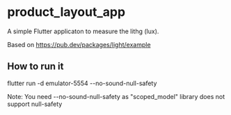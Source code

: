 # product_layout_app

A simple Flutter applicaton to measure the lithg (lux).

Based on https://pub.dev/packages/light/example

## How to run it
flutter run -d emulator-5554 --no-sound-null-safety

Note:  You need --no-sound-null-safety as "scoped_model" library does not support null-safety